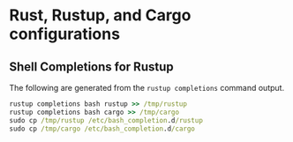 # Rust, Rustup, and Cargo configurations
## Shell Completions for Rustup
The following are generated from the `rustup completions` command output.

```cmd
rustup completions bash rustup >> /tmp/rustup
rustup completions bash cargo >> /tmp/cargo
sudo cp /tmp/rustup /etc/bash_completion.d/rustup
sudo cp /tmp/cargo /etc/bash_completion.d/cargo
```
